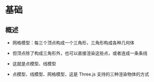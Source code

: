 # 基础

## 概述

+ 网格模型：每三个顶点构成一个三角形，三角形构成各种几何体

+ 但顶点除了构成三角形外，也可以直接渲染这些点，或者连成一条条线

+ 这就是点模型、线模型

+ 点模型、线模型、网格模型，这是 Three.js 支持的三种渲染物体的方式
